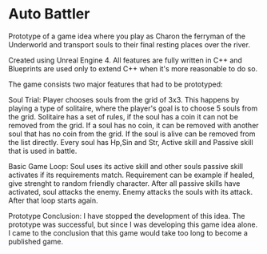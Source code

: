 # Auto Battler
Prototype of a game idea where you play as Charon the ferryman of the Underworld and transport souls to their final resting places over the river.

Created using Unreal Engine 4. All features are fully written in C++ and Blueprints are used only to extend C++ when it's more reasonable to do so.

The game consists two major features that had to be prototyped:

Soul Trial:
Player chooses souls from the grid of 3x3. This happens by playing a type of solitaire, where the player's goal is to choose 5 souls from the grid. Solitaire has a set of rules, if the soul has a coin it can not be removed from the grid. If a soul has no coin, it can be removed with another soul that has no coin from the grid. If the soul is alive can be removed from the list directly. Every soul has Hp,Sin and Str, Active skill and Passive skill that is used in battle.

Basic Game Loop:
Soul uses its active skill and other souls passive skill activates if its requirements match. Requirement can be example if healed, give strenght to random friendly character. After all passive skills have activated, soul attacks the enemy. Enemy attacks the souls with its attack. After that loop starts again.

Prototype Conclusion: I have stopped the development of this idea. The prototype was successful, but since I was developing this game idea alone. I came to the conclusion that this game would take too long to become a published game.
